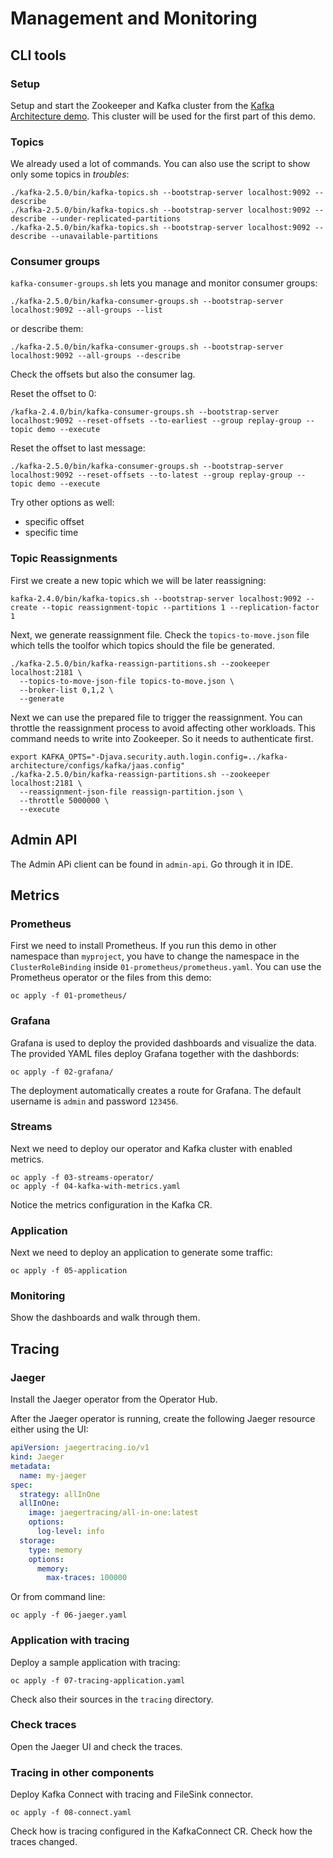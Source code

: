 # Management and Monitoring

## CLI tools

### Setup

Setup and start the Zookeeper and Kafka cluster from the [Kafka Architecture demo](../kafka-architecture/).
This cluster will be used for the first part of this demo. 

### Topics

We already used a lot of commands.
You can also use the script to show only some topics in _troubles_:

```
./kafka-2.5.0/bin/kafka-topics.sh --bootstrap-server localhost:9092 --describe
./kafka-2.5.0/bin/kafka-topics.sh --bootstrap-server localhost:9092 --describe --under-replicated-partitions
./kafka-2.5.0/bin/kafka-topics.sh --bootstrap-server localhost:9092 --describe --unavailable-partitions
```

### Consumer groups

`kafka-consumer-groups.sh` lets you manage and monitor consumer groups:

```
./kafka-2.5.0/bin/kafka-consumer-groups.sh --bootstrap-server localhost:9092 --all-groups --list
```

or describe them:

```
./kafka-2.5.0/bin/kafka-consumer-groups.sh --bootstrap-server localhost:9092 --all-groups --describe
```

Check the offsets but also the consumer lag.

Reset the offset to 0:

```
/kafka-2.4.0/bin/kafka-consumer-groups.sh --bootstrap-server localhost:9092 --reset-offsets --to-earliest --group replay-group --topic demo --execute
```

Reset the offset to last message:

```
./kafka-2.5.0/bin/kafka-consumer-groups.sh --bootstrap-server localhost:9092 --reset-offsets --to-latest --group replay-group --topic demo --execute
```

Try other options as well:
* specific offset
* specific time

### Topic Reassignments

First we create a new topic which we will be later reassigning:

```
kafka-2.4.0/bin/kafka-topics.sh --bootstrap-server localhost:9092 --create --topic reassignment-topic --partitions 1 --replication-factor 1
```

Next, we generate reassignment file.
Check the `topics-to-move.json` file which tells the toolfor which topics should the file be generated.

```
./kafka-2.5.0/bin/kafka-reassign-partitions.sh --zookeeper localhost:2181 \
  --topics-to-move-json-file topics-to-move.json \
  --broker-list 0,1,2 \
  --generate
```

Next we can use the prepared file to trigger the reassignment.
You can throttle the reassignment process to avoid affecting other workloads.
This command needs to write into Zookeeper.
So it needs to authenticate first.

```
export KAFKA_OPTS="-Djava.security.auth.login.config=../kafka-architecture/configs/kafka/jaas.config"
./kafka-2.5.0/bin/kafka-reassign-partitions.sh --zookeeper localhost:2181 \
  --reassignment-json-file reassign-partition.json \
  --throttle 5000000 \
  --execute
```

## Admin API

The Admin APi client can be found in `admin-api`.
Go through it in IDE.

## Metrics

### Prometheus

First we need to install Prometheus.
If you run this demo in other namespace than `myproject`, you have to change the namespace in the `ClusterRoleBinding` inside `01-prometheus/prometheus.yaml`.
You can use the Prometheus operator or the files from this demo:

```
oc apply -f 01-prometheus/
```

### Grafana

Grafana is used to deploy the provided dashboards and visualize the data.
The provided YAML files deploy Grafana together with the dashbords:

```
oc apply -f 02-grafana/
```

The deployment automatically creates a route for Grafana.
The default username is `admin` and password `123456`.

### Streams

Next we need to deploy our operator and Kafka cluster with enabled metrics.

```
oc apply -f 03-streams-operator/
oc apply -f 04-kafka-with-metrics.yaml
```

Notice the metrics configuration in the Kafka CR.

### Application

Next we need to deploy an application to generate some traffic:

```
oc apply -f 05-application
```

### Monitoring

Show the dashboards and walk through them.

## Tracing

### Jaeger

Install the Jaeger operator from the Operator Hub.

After the Jaeger operator is running, create the following Jaeger resource either using the UI:

```yaml
apiVersion: jaegertracing.io/v1
kind: Jaeger
metadata:
  name: my-jaeger
spec:
  strategy: allInOne
  allInOne:
    image: jaegertracing/all-in-one:latest
    options:
      log-level: info
  storage:
    type: memory
    options:
      memory:
        max-traces: 100000
```

Or from command line:

```
oc apply -f 06-jaeger.yaml
```

### Application with tracing

Deploy a sample application with tracing:

```
oc apply -f 07-tracing-application.yaml
```

Check also their sources in the `tracing` directory.

### Check traces

Open the Jaeger UI and check the traces.

### Tracing in other components

Deploy Kafka Connect with tracing and FileSink connector.

```
oc apply -f 08-connect.yaml
```

Check how is tracing configured in the KafkaConnect CR.
Check how the traces changed.